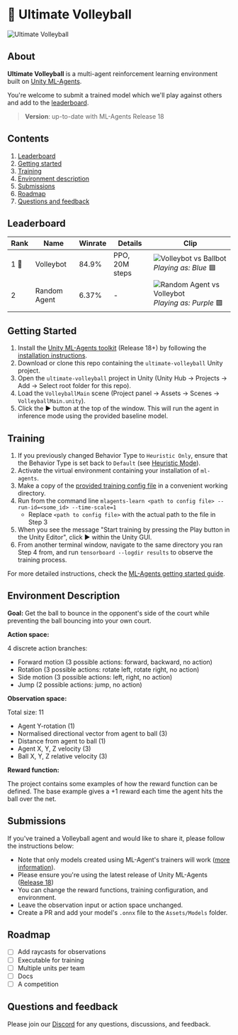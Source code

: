 # 🏐 Ultimate Volleyball

![Ultimate Volleyball](https://uploads-ssl.webflow.com/5ed1e873ef82ae197179be22/6115ddedda18aab700dfb75c_ultimate-volleyball-trained.gif)

## About
**Ultimate Volleyball** is a multi-agent reinforcement learning environment built on [Unity ML-Agents](https://unity.com/products/machine-learning-agents).

You're welcome to submit a trained model which we'll play against others and add to the [leaderboard](#leaderboard).

> **Version**: up-to-date with ML-Agents Release 18

## Contents
1. [Leaderboard](#leaderboard)
1. [Getting started](#getting-started)
1. [Training](#training)
1. [Environment description](#environment-description)
1. [Submissions](#submissions)
1. [Roadmap](#roadmap)
1. [Questions and feedback](#questions-and-feedback)

## Leaderboard
| Rank | Name | Winrate | Details | Clip |
| --- | --- | --- | --- | --- | 
| 1 🥇 | Volleybot | 84.9% | PPO, 20M steps | ![Volleybot vs Ballbot](https://uploads-ssl.webflow.com/5ed1e873ef82ae197179be22/611606ab086c3e61eb8b9b3a_vb_26_5M_v_26_20M.gif) *Playing as: Blue* 🟦
| 2 | Random Agent | 6.37% | - | ![Random Agent vs Volleybot](https://uploads-ssl.webflow.com/5ed1e873ef82ae197179be22/6116072f73d123ce5b020195_vb_20_26M_v_26_20M.gif) *Playing as: Purple* 🟪

## Getting Started
1. Install the [Unity ML-Agents toolkit](https:github.com/Unity-Technologies/ml-agents) (Release 18+) by following the [installation instructions](https://github.com/Unity-Technologies/ml-agents/blob/release_18_docs/docs/Installation.md).
2. Download or clone this repo containing the `ultimate-volleyball` Unity project.
3. Open the `ultimate-volleyball` project in Unity (Unity Hub → Projects → Add → Select root folder for this repo).
4. Load the `VolleyballMain` scene (Project panel → Assets → Scenes → `VolleyballMain.unity`).
5. Click the ▶ button at the top of the window. This will run the agent in inference mode using the provided baseline model.

## Training

1. If you previously changed Behavior Type to `Heuristic Only`, ensure that the Behavior Type is set back to `Default` (see [Heuristic Mode](#heuristic-mode)).
2. Activate the virtual environment containing your installation of `ml-agents`.
3. Make a copy of the [provided training config file](config/Volleyball.yaml) in a convenient working directory.
4. Run from the command line `mlagents-learn <path to config file> --run-id=<some_id> --time-scale=1`
    - Replace `<path to config file>` with the actual path to the file in Step 3
5. When you see the message "Start training by pressing the Play button in the Unity Editor", click ▶ within the Unity GUI.
6. From another terminal window, navigate to the same directory you ran Step 4 from, and run `tensorboard --logdir results` to observe the training process. 

For more detailed instructions, check the [ML-Agents getting started guide](https://github.com/Unity-Technologies/ml-agents/blob/release_18_docs/docs/Getting-Started.md).

## Environment Description
**Goal:** Get the ball to bounce in the opponent's side of the court while preventing the ball bouncing into your own court.

**Action space:**

4 discrete action branches:
- Forward motion (3 possible actions: forward, backward, no action)
- Rotation (3 possible actions: rotate left, rotate right, no action)
- Side motion (3 possible actions: left, right, no action)
- Jump (2 possible actions: jump, no action)

**Observation space:**

Total size: 11
- Agent Y-rotation (1)
- Normalised directional vector from agent to ball (3)
- Distance from agent to ball (1)
- Agent X, Y, Z velocity (3)
- Ball X, Y, Z relative velocity (3)

**Reward function:**

The project contains some examples of how the reward function can be defined.
The base example gives a +1 reward each time the agent hits the ball over the net.

## Submissions

If you've trained a Volleyball agent and would like to share it, please follow the instructions below:

- Note that only models created using ML-Agent's trainers will work ([more information](https://github.com/Unity-Technologies/ml-agents/blob/main/docs/Unity-Inference-Engine.md)).
- Please ensure you're using the latest release of Unity ML-Agents ([Release 18](https://github.com/Unity-Technologies/ml-agents#releases--documentation))
- You can change the reward functions, training configuration, and environment.
- Leave the observation input or action space unchanged.
- Create a PR and add your model's `.onnx` file to the `Assets/Models` folder.

## Roadmap
- [ ] Add raycasts for observations
- [ ] Executable for training
- [ ] Multiple units per team
- [ ] Docs
- [ ] A competition

## Questions and feedback
Please join our [Discord](https://discord.gg/2Z695VGwyf) for any questions, discussions, and feedback.
